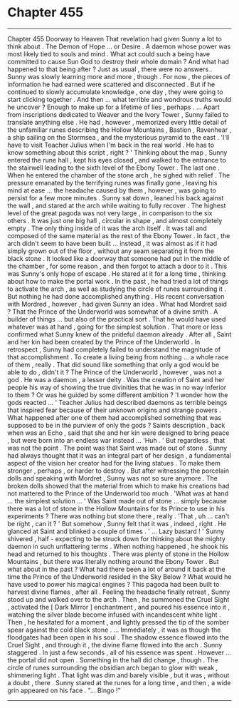 
# Chapter 455


---

Chapter 455 Doorway to Heaven
That revelation had given Sunny a lot to think about .
The Demon of Hope … or Desire . A daemon whose power was most likely tied to souls and mind . What act could such a being have committed to cause Sun God to destroy their whole domain ?
And what had happened to that being after ?
Just as usual , there were no answers .
Sunny was slowly learning more and more , though . For now , the pieces of information he had earned were scattered and disconnected . But if he continued to slowly accumulate knowledge , one day , they were going to start clicking together . And then ... what terrible and wondrous truths would he uncover ?
Enough to make up for a lifetime of lies , perhaps .
… Apart from inscriptions dedicated to Weaver and the Ivory Tower , Sunny failed to translate anything else . He had , however , memorized every little detail of the unfamiliar runes describing the Hollow Mountains , Bastion , Ravenhear , a ship sailing on the Stormsea , and the mysterious pyramid to the east .
'I'll have to visit Teacher Julius when I'm back in the real world . He has to know something about this script , right ? '
Thinking about the map , Sunny entered the rune hall , kept his eyes closed , and walked to the entrance to the stairwell leading to the sixth level of the Ebony Tower .
The last one .
When he entered the chamber of the stone arch , he sighed with relief . The pressure emanated by the terrifying runes was finally gone , leaving his mind at ease … the headache caused by them , however , was going to persist for a few more minutes .
Sunny sat down , leaned his back against the wall , and stared at the arch while waiting to fully recover .
The highest level of the great pagoda was not very large , in comparison to the six others . It was just one big hall , circular in shape , and almost completely empty . The only thing inside of it was the arch itself .
It was tall and composed of the same material as the rest of the Ebony Tower . In fact , the arch didn't seem to have been built … instead , it was almost as if it had simply grown out of the floor , without any seam separating it from the black stone . It looked like a doorway that someone had put in the middle of the chamber , for some reason , and then forgot to attach a door to it .
This was Sunny's only hope of escape .
He stared at it for a long time , thinking about how to make the portal work .
In the past , he had tried a lot of things to activate the arch , as well as studying the circle of runes surrounding it . But nothing he had done accomplished anything .
His recent conversation with Mordred , however , had given Sunny an idea .
What had Mordret said ? That the Prince of the Underworld was somewhat of a divine smith . A builder of things … but also of the practical sort . That he would have used whatever was at hand , going for the simplest solution .
That more or less confirmed what Sunny knew of the prideful daemon already . After all , Saint and her kin had been created by the Prince of the Underworld . In retrospect , Sunny had completely failed to understand the magnitude of that accomplishment .
To create a living being from nothing … a whole race of them , really . That did sound like something that only a god would be able to do , didn't it ?
The Prince of the Underworld , however , was not a god . He was a daemon , a lesser deity . Was the creation of Saint and her people his way of showing the true divinities that he was in no way inferior to them ? Or was he guided by some different ambition ?
'I wonder how the gods reacted … '
Teacher Julius had described daemons as terrible beings that inspired fear because of their unknown origins and strange powers . What happened after one of them had accomplished something that was supposed to be in the purview of only the gods ? Saints description , back when was an Echo , said that she and her kin were designed to bring peace , but were born into an endless war instead ...
'Huh . '
But regardless , that was not the point . The point was that Saint was made out of stone . Sunny had always thought that it was an integral part of her design , a fundamental aspect of the vision her creator had for the living statues . To make them stronger , perhaps , or harder to destroy .
But after witnessing the porcelain dolls and speaking with Mordret , Sunny was not so sure anymore . The broken dolls showed that the material from which to make his creations had not mattered to the Prince of the Underworld too much .
'What was at hand … the simplest solution … '
Was Saint made out of stone … simply because there was a lot of stone in the Hollow Mountains for its Prince to use in his experiments ? There was nothing but stone there , really .
'That , uh … can't be right , can it ? '
But somehow , Sunny felt that it was , indeed , right .
He glanced at Saint and blinked a couple of times .
' ... Lazy bastard ! '
Sunny shivered , half - expecting to be struck down for thinking about the mighty daemon in such unflattering terms . When nothing happened , he shook his head and returned to his thoughts .
There was plenty of stone in the Hollow Mountains , but there was literally nothing around the Ebony Tower . But what about in the past ? What had there been a lot of around it back at the time the Prince of the Underworld resided in the Sky Below ? What would he have used to power his magical engines ?
This pagoda had been built to harvest divine flames , after all .
Feeling the headache finally retreat , Sunny stood up and walked over to the arch . Then , he summoned the Cruel Sight , activated the [ Dark Mirror ] enchantment , and poured his essence into it , watching the silver blade become infused with incandescent white light .
Then , he hesitated for a moment , and lightly pressed the tip of the somber spear against the cold black stone .
… Immediately , it was as though the floodgates had been open in his soul . The shadow essence flowed into the Cruel Sight , and through it , the divine flame flowed into the arch .
Sunny staggered .
In just a few seconds , all of his essence was spent .
However ... the portal did not open .
Something in the hall did change , though .
The circle of runes surrounding the obsidian arch began to glow with weak , shimmering light . That light was dim and barely visible , but it was , without a doubt , there .
Sunny stared at the runes for a long time , and then , a wide grin appeared on his face .
"... Bingo !"

---

